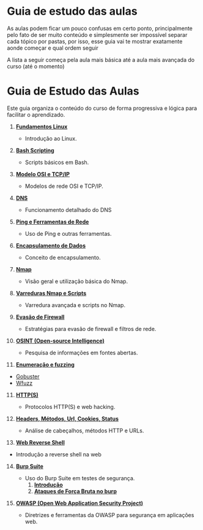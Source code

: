 # Guia de estudo das aulas

As aulas podem ficar um pouco confusas em certo ponto, principalmente pelo fato de ser muito conteúdo e simplesmente ser impossível separar cada tópico por pastas, por isso, esse guia vai te mostrar exatamente aonde começar e qual ordem seguir

A lista a seguir começa pela aula mais básica até a aula mais avançada do curso (até o momento)

# Guia de Estudo das Aulas

Este guia organiza o conteúdo do curso de forma progressiva e lógica para facilitar o aprendizado.

1. [**Fundamentos Linux**](aulas/linux/fundamentos/)
   - Introdução ao Linux.

2. [**Bash Scripting**](aulas/linux/bash/bash-scripting.md)
   - Scripts básicos em Bash.

3. [**Modelo OSI e TCP/IP**](aulas/network/)
   - Modelos de rede OSI e TCP/IP.

4. [**DNS**](aulas/network/ferramentas/DNS.md)
   - Funcionamento detalhado do DNS

5. [**Ping e Ferramentas de Rede**](aulas/network/ferramentas/)
   - Uso de Ping e outras ferramentas.

6. [**Encapsulamento de Dados**](aulas/network/encapsulamento.md)
   - Conceito de encapsulamento.

7. [**Nmap**](aulas/network/ferramentas/nmap/nmap.md)
   - Visão geral e utilização básica do Nmap.

8. [**Varreduras Nmap e Scripts**](aulas/network/ferramentas/nmap/)
   - Varredura avançada e scripts no Nmap.

9. [**Evasão de Firewall**](aulas/network/ferramentas/nmap/firewall-evasion.md)
   - Estratégias para evasão de firewall e filtros de rede.

10. [**OSINT (Open-source Intelligence)**](aulas/OSINT/pesquisa/)
    - Pesquisa de informações em fontes abertas.
11. [**Enumeração e fuzzing**](aulas/network/ferramentas)
   - [Gobuster](aulas/network/ferramentas/gobuster.md)
   - [Wfuzz](aulas/hacking/web-hacking/wfuzz.md)
11. [**HTTP(S)**](aulas/hacking/web-hacking/http(s).md)
    - Protocolos HTTP(S) e web hacking.

12. [**Headers, Métodos, Url, Cookies, Status**](aulas/hacking/web-hacking/)
    - Análise de cabeçalhos, métodos HTTP e URLs.

13. [**Web Reverse Shell**](aulas/hacking/web-hacking/web-rev-shell.md)
   - Introdução a reverse shell na web
   
14. [**Burp Suite**](aulas/hacking/burp-suite)
    - Uso do Burp Suite em testes de segurança.
      1. [**Introdução**](aulas/hacking/burp-suite/burp-suite.md)
      2. [**Ataques de Força Bruta no burp**](aulas/hacking/burp-suite/brute.md)

15. [**OWASP (Open Web Application Security Project)**](aulas/hacking/web-hacking/OWASP/)
    - Diretrizes e ferramentas da OWASP para segurança em aplicações web.
